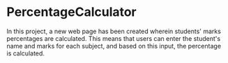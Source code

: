 # PercentageCalculator
In this project, a new web page has been created wherein students' marks percentages are calculated. This means that users can enter the student's name and marks for each subject, and based on this input, the percentage is calculated.
